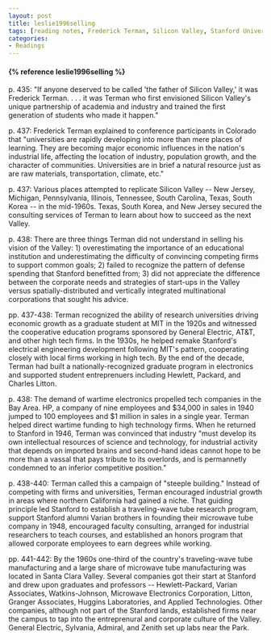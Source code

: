 ```yaml
---
layout: post
title: leslie1996selling
tags: [reading notes, Frederick Terman, Silicon Valley, Stanford University, MIT]
categories:
- Readings
---
```



<h4>{% reference leslie1996selling %}</h4>

p. 435: "If anyone deserved to be called 'the father of Silicon Valley,' it was
Frederick Terman. . . . it was Terman who first envisioned Silicon Valley's
unique partnership of academia and industry and trained the first generation of
students who made it happen."

p. 437: Frederick Terman explained to conference participants in Colorado that
"universities are rapidly developing into more than mere places of learning.
They are becoming major economic influences in the nation's industrial life,
affecting the location of industry, population growth, and the character of
communities. Universities are in brief a natural resource just as are raw
materials, transportation, climate, etc."

p. 437: Various places attempted to replicate Silicon Valley -- New Jersey,
Michigan, Pennsylvania, Illinois, Tennessee, South Carolina, Texas, South Korea
-- in the mid-1960s. Texas, South Korea, and New Jersey secured the consulting
services of Terman to learn about how to succeed as the next Valley.

p. 438: There are three things Terman did not understand in selling his vision of the
Valley: 1) overestimating the importance of an educational institution and
underestimating the difficulty of convincing competing firms to support common
goals; 2) failed to recognize the pattern of defense spending that Stanford
benefitted from; 3) did not appreciate the difference between the corporate
needs and strategies of start-ups in the Valley versus spatially-distributed and
vertically integrated multinational corporations that sought his advice.

pp. 437-438: Terman recognized the ability of research universities driving economic growth
as a graduate student at MIT in the 1920s and witnessed the cooperative
education programs sponsored by General Electric, AT&T, and other high tech
firms. In the 1930s, he helped remake Stanford's electrical engineering
development following MIT's pattern, cooperating closely with local firms
working in high tech. By the end of the decade, Terman had built
a nationally-recognized graduate program in electronics and supported student
entreprenuers including Hewlett, Packard, and Charles Litton.

p. 438: The demand of wartime electronics propelled tech companies in the Bay
Area. HP, a company of nine employees and $34,000 in sales in 1940 jumped to 100
employees and $1 million in sales in a single year. Terman helped direct wartime
funding to high technology firms. When he returned to Stanford in 1946, Terman
was convinced that industry "must develop its own intellectual resources of
science and technology, for industrial activity that depends on imported brains
and second-hand ideas cannot hope to be more than a vassal that pays tribute to
its overlords, and is permannetly condemned to an inferior competitive
position."

p. 438-440: Terman called this a campaign of "steeple building." Instead of
competing with firms and universities, Terman encouraged industrial growth in
areas where northern California had gained a niche. That guiding principle led
Stanford to establish a traveling-wave tube research program, support Stanford
alumni Varian brothers in founding their microwave tube company in 1948,
encouraged faculty consulting, arranged for industrial researchers to teach
courses, and established an honors program that allowed corporate employees to
earn degrees while working.

pp. 441-442: By the 1960s one-third of the country's traveling-wave tube
manufacturing and a large share of microwave tube manufacturing was located in
Santa Clara Valley. Several companies got their start at Stanford and drew upon
graduates and professors -- Hewlett-Packard, Varian Associates, Watkins-Johnson,
Microwave Electronics Corporation, Litton, Granger Associates, Huggins
Laboratories, and Applied Technologies. Other companies, although not part of
the Stanford lands, established firms near the campus to tap into the
entreprenural and corporate culture of the Valley. General Electric, Sylvania,
Admiral, and Zenith set up labs near the Park.


